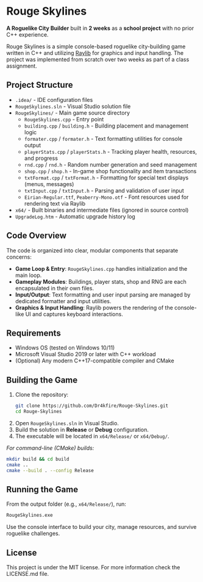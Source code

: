 # Rouge Skylines

**A Roguelike City Builder** built in **2 weeks** as a **school project** with no prior C++ experience.

Rouge Skylines is a simple console-based roguelike city-building game written in C++ and utilizing [Raylib](https://www.raylib.com/) for graphics and input handling. The project was implemented from scratch over two weeks as part of a class assignment.

## Project Structure

- `.idea/` - IDE configuration files
- `RougeSkylines.sln` - Visual Studio solution file
- `RougeSkylines/` - Main game source directory
  - `RougeSkylines.cpp` - Entry point
  - `building.cpp` / `building.h` - Building placement and management logic
  - `formater.cpp` / `formater.h` - Text formatting utilities for console output
  - `playerStats.cpp` / `playerStats.h` - Tracking player health, resources, and progress
  - `rnd.cpp` / `rnd.h` - Random number generation and seed management
  - `shop.cpp` / `shop.h` - In-game shop functionality and item transactions
  - `txtFormat.cpp` / `txtFormat.h` - Formatting for special text displays (menus, messages)
  - `txtInput.cpp` / `txtInput.h` - Parsing and validation of user input
  - `Eirian-Regular.ttf`, `Peaberry-Mono.otf` - Font resources used for rendering text via Raylib
- `x64/` - Built binaries and intermediate files (ignored in source control)
- `UpgradeLog.htm` - Automatic upgrade history log

## Code Overview

The code is organized into clear, modular components that separate concerns:

- **Game Loop & Entry**: `RougeSkylines.cpp` handles initialization and the main loop.
- **Gameplay Modules**: Buildings, player stats, shop and RNG are each encapsulated in their own files.
- **Input/Output**: Text formatting and user input parsing are managed by dedicated formatter and input utilities.
- **Graphics & Input Handling**: Raylib powers the rendering of the console-like UI and captures keyboard interactions.

## Requirements

- Windows OS (tested on Windows 10/11)
- Microsoft Visual Studio 2019 or later with C++ workload
- (Optional) Any modern C++17-compatible compiler and CMake

## Building the Game

1. Clone the repository:
   ```bash
   git clone https://github.com/Dr4kfire/Rouge-Skylines.git
   cd Rouge-Skylines
   ```
2. Open `RougeSkylines.sln` in Visual Studio.
3. Build the solution in **Release** or **Debug** configuration.
4. The executable will be located in `x64/Release/` or `x64/Debug/`.

_For command-line (CMake) builds:_
```bash
mkdir build && cd build
cmake ..
cmake --build . --config Release
```

## Running the Game

From the output folder (e.g., `x64/Release/`), run:
```bash
RougeSkylines.exe
```
Use the console interface to build your city, manage resources, and survive roguelike challenges.

## License

This project is under the MIT license. For more information check the LICENSE.md file.

